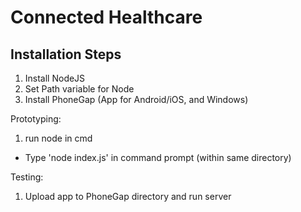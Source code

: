 # Connected Healthcare

## Installation Steps
1) Install NodeJS
2) Set Path variable for Node
3) Install PhoneGap (App for Android/iOS, and Windows)

Prototyping: 
1) run node in cmd 
- Type 'node index.js' in command prompt (within same directory)
 
Testing:
1) Upload app to PhoneGap directory and run server
